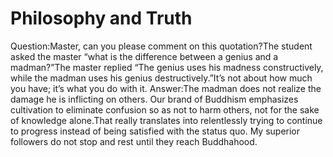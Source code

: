 # Philosophy and Truth

Question:Master, can you please comment on this quotation?The student asked the master “what is the difference between a genius and a madman?”The master replied “The genius uses his madness constructively, while the madman uses his genius destructively.”​It’s not about how much you have; it’s what you do with it.      Answer:​The madman does not realize the damage he is inflicting on others. Our brand of Buddhism emphasizes cultivation to eliminate confusion so as not to harm others, not for the sake of knowledge alone.​That really translates into relentlessly trying to continue to progress instead of being satisfied with the status quo. My superior followers do not stop and rest until they reach Buddhahood.